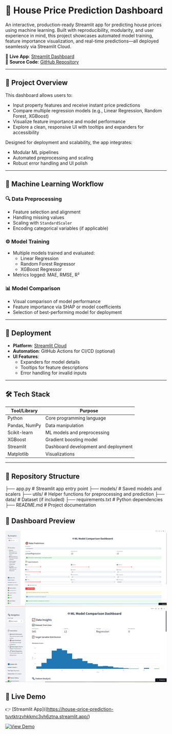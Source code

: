 # 🏡 House Price Prediction Dashboard

An interactive, production-ready Streamlit app for predicting house prices using machine learning. Built with reproducibility, modularity, and user experience in mind, this project showcases automated model training, feature importance visualization, and real-time predictions—all deployed seamlessly via Streamlit Cloud.

🔗 **Live App**: [Streamlit Dashboard](https://house-price-prediction-tuvtktrzvhkkmc3vh6ztna.streamlit.app/)  
📁 **Source Code**: [GitHub Repository](https://github.com/Amnabibi5/House-price-prediction)

---

## 📌 Project Overview

This dashboard allows users to:
- Input property features and receive instant price predictions
- Compare multiple regression models (e.g., Linear Regression, Random Forest, XGBoost)
- Visualize feature importance and model performance
- Explore a clean, responsive UI with tooltips and expanders for accessibility

Designed for deployment and scalability, the app integrates:
- Modular ML pipelines
- Automated preprocessing and scaling
- Robust error handling and UI polish

---

## 🧠 Machine Learning Workflow

### 🔍 Data Preprocessing
- Feature selection and alignment
- Handling missing values
- Scaling with `StandardScaler`
- Encoding categorical variables (if applicable)

### ⚙️ Model Training
- Multiple models trained and evaluated:
  - Linear Regression
  - Random Forest Regressor
  - XGBoost Regressor
- Metrics logged: MAE, RMSE, R²

### 📊 Model Comparison
- Visual comparison of model performance
- Feature importance via SHAP or model coefficients
- Selection of best-performing model for deployment

---

## 🚀 Deployment

- **Platform**: [Streamlit Cloud](https://streamlit.io/cloud)
- **Automation**: GitHub Actions for CI/CD (optional)
- **UI Features**:
  - Expanders for model details
  - Tooltips for feature descriptions
  - Error handling for invalid inputs

---

## 🛠️ Tech Stack

| Tool/Library     | Purpose                              |
|------------------|--------------------------------------|
| Python           | Core programming language            |
| Pandas, NumPy    | Data manipulation                    |
| Scikit-learn     | ML models and preprocessing          |
| XGBoost          | Gradient boosting model              |
| Streamlit        | Dashboard development and deployment |
| Matplotlib       | Visualizations                       |

---

## 📂 Repository Structure

├── app.py # Streamlit app entry point ├── models/ # Saved models and scalers ├── utils/ # Helper functions for preprocessing and prediction ├── data/ # Dataset (if included) ├── requirements.txt # Python dependencies ├── README.md # Project documentation

## 📸 Dashboard Preview

![House Price Prediction Dashboard](assets/price_prediction.png)
![House Price Prediction Dashboard](assets/model_comparision.png)
## 🚀 Live Demo

👉 [Streamlit App]((https://house-price-prediction-tuvtktrzvhkkmc3vh6ztna.streamlit.app/)

[![View Demo](https://img.shields.io/badge/Live-Demo-green?style=for-the-badge&logo=streamlit)](https://house-price-prediction-tuvtktrzvhkkmc3vh6ztna.streamlit.app/)





